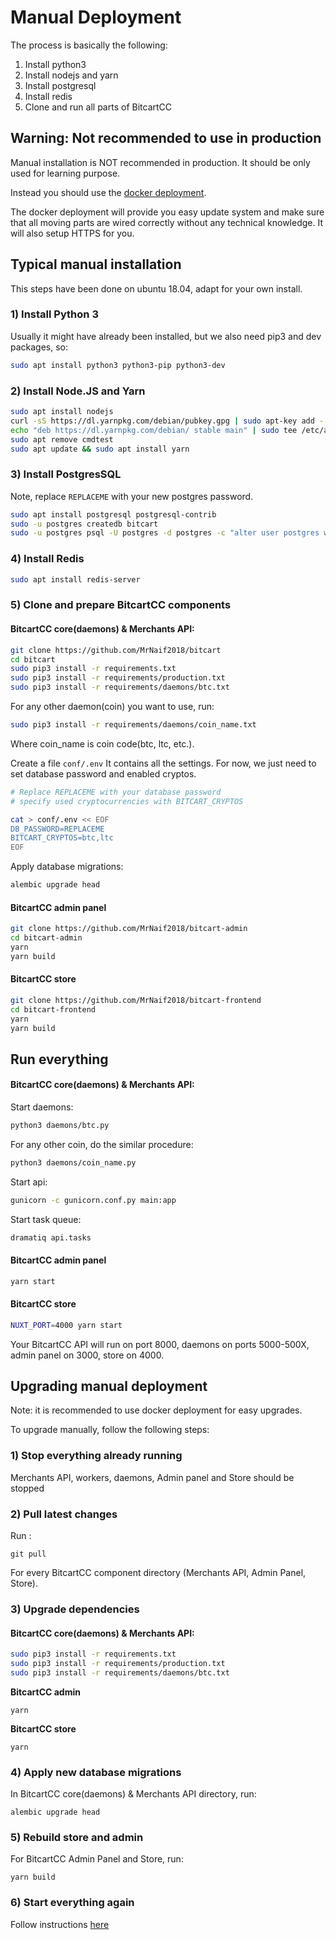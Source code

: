 # Manual Deployment

The process is basically the following:

1. Install python3
2. Install nodejs and yarn
3. Install postgresql
4. Install redis
5. Clone and run all parts of BitcartCC

## Warning: Not recommended to use in production <a id="warning-not-recommended-to-use-in-production"></a>

Manual installation is NOT recommended in production. It should be only used for learning purpose.

Instead you should use the [docker deployment](docker.md).

The docker deployment will provide you easy update system and make sure that all moving parts are wired correctly without any technical knowledge. It will also setup HTTPS for you.

## Typical manual installation <a id="typical-manual-installation"></a>

This steps have been done on ubuntu 18.04, adapt for your own install.

### 1\) Install Python 3

Usually it might have already been installed, but we also need pip3 and dev packages, so:

```bash
sudo apt install python3 python3-pip python3-dev
```

### 2\) Install Node.JS and Yarn

```bash
sudo apt install nodejs
curl -sS https://dl.yarnpkg.com/debian/pubkey.gpg | sudo apt-key add -
echo "deb https://dl.yarnpkg.com/debian/ stable main" | sudo tee /etc/apt/sources.list.d/yarn.list
sudo apt remove cmdtest
sudo apt update && sudo apt install yarn
```

### 3\) Install PostgresSQL

Note, replace `REPLACEME` with your new postgres password.

```bash
sudo apt install postgresql postgresql-contrib
sudo -u postgres createdb bitcart
sudo -u postgres psql -U postgres -d postgres -c "alter user postgres with password 'REPLACEME';"
```

### 4\) Install Redis

```bash
sudo apt install redis-server
```

### 5\) Clone and prepare BitcartCC components

#### BitcartCC core\(daemons\) & Merchants API:

```bash
git clone https://github.com/MrNaif2018/bitcart
cd bitcart
sudo pip3 install -r requirements.txt
sudo pip3 install -r requirements/production.txt
sudo pip3 install -r requirements/daemons/btc.txt
```

For any other daemon\(coin\) you want to use, run:

```bash
sudo pip3 install -r requirements/daemons/coin_name.txt
```

Where coin\_name is coin code\(btc, ltc, etc.\).

Create a file `conf/.env` It contains all the settings. For now, we just need to set database password and enabled cryptos.

```bash
# Replace REPLACEME with your database password
# specify used cryptocurrencies with BITCART_CRYPTOS

cat > conf/.env << EOF
DB_PASSWORD=REPLACEME
BITCART_CRYPTOS=btc,ltc
EOF
```

Apply database migrations:

```bash
alembic upgrade head
```

#### BitcartCC admin panel

```bash
git clone https://github.com/MrNaif2018/bitcart-admin
cd bitcart-admin
yarn
yarn build
```

#### BitcartCC store

```bash
git clone https://github.com/MrNaif2018/bitcart-frontend
cd bitcart-frontend
yarn
yarn build
```

## Run everything

#### BitcartCC core\(daemons\) & Merchants API:

Start daemons:

```bash
python3 daemons/btc.py
```

For any other coin, do the similar procedure:

```bash
python3 daemons/coin_name.py
```

Start api:

```bash
gunicorn -c gunicorn.conf.py main:app
```

Start task queue:

```bash
dramatiq api.tasks
```

#### BitcartCC admin panel

```bash
yarn start
```

#### BitcartCC store

```bash
NUXT_PORT=4000 yarn start
```

Your BitcartCC API will run on port 8000, daemons on ports 5000-500X, admin panel on 3000, store on 4000.

## Upgrading manual deployment

Note: it is recommended to use docker deployment for easy upgrades.

To upgrade manually, follow the following steps:

### 1\) Stop everything already running

Merchants API, workers, daemons, Admin panel and Store should be stopped

### 2\) Pull latest changes

Run :

```text
git pull
```

For every BitcartCC component directory \(Merchants API, Admin Panel, Store\).

### 3\) Upgrade dependencies

#### BitcartCC core\(daemons\) & Merchants API:

```bash
sudo pip3 install -r requirements.txt
sudo pip3 install -r requirements/production.txt
sudo pip3 install -r requirements/daemons/btc.txt
```

**BitcartCC admin**

```text
yarn
```

**BitcartCC store**

```text
yarn
```

### 4\) Apply new database migrations

In BitcartCC core\(daemons\) & Merchants API directory, run:

```text
alembic upgrade head
```

### 5\) Rebuild store and admin

For BitcartCC Admin Panel and Store, run:

```text
yarn build
```

### 6\) Start everything again

Follow instructions [here](manual.md#run-everything)

